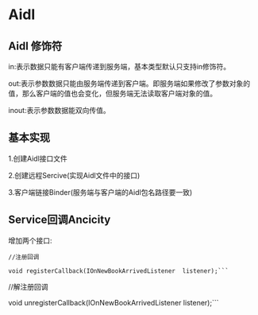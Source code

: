 # Aidl

## Aidl 修饰符
  in:表示数据只能有客户端传递到服务端，基本类型默认只支持in修饰符。
  
  out:表示参数数据只能由服务端传递到客户端。即服务端如果修改了参数对象的值，那么客户端的值也会变化，但服务端无法读取客户端对象的值。
  
  inout:表示参数数据能双向传值。
  
## 基本实现
  1.创建Aidl接口文件
  
  2.创建远程Sercive(实现Aidl文件中的接口)
  
  3.客户端链接Binder(服务端与客户端的Aidl包名路径要一致)
  
## Service回调Ancicity
  增加两个接口:
  
   ```
   //注册回调
   
   void registerCallback(IOnNewBookArrivedListener  listener);```

   ```
   //解注册回调
   
   void unregisterCallback(IOnNewBookArrivedListener  listener);```
  
